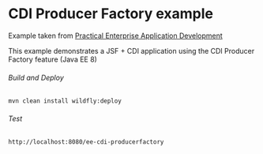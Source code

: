 CDI Producer Factory example  
=====================================
Example taken from [Practical Enterprise Application Development](http://www.itbuzzpress.com/ebooks/java-ee-7-development-on-wildfly.html)

This example demonstrates a JSF + CDI application using the CDI Producer Factory feature (Java EE 8)

###### Build and Deploy
```shell
mvn clean install wildfly:deploy
```

###### Test
```shell
http://localhost:8080/ee-cdi-producerfactory
```
